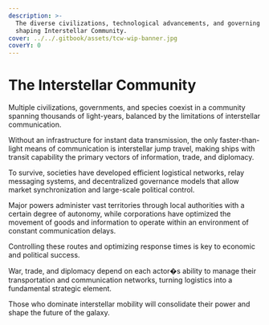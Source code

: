 ```yaml
---
description: >-
  The diverse civilizations, technological advancements, and governing systems
  shaping Interstellar Community.
cover: ../../.gitbook/assets/tcw-wip-banner.jpg
coverY: 0
---
```


# The Interstellar Community

Multiple civilizations, governments, and species coexist in a community spanning thousands of light-years, balanced by the limitations of interstellar communication.

Without an infrastructure for instant data transmission, the only faster-than-light means of communication is interstellar jump travel, making ships with transit capability the primary vectors of information, trade, and diplomacy.

To survive, societies have developed efficient logistical networks, relay messaging systems, and decentralized governance models that allow market synchronization and large-scale political control.

Major powers administer vast territories through local authorities with a certain degree of autonomy, while corporations have optimized the movement of goods and information to operate within an environment of constant communication delays.

Controlling these routes and optimizing response times is key to economic and political success.

War, trade, and diplomacy depend on each actor�s ability to manage their transportation and communication networks, turning logistics into a fundamental strategic element.

Those who dominate interstellar mobility will consolidate their power and shape the future of the galaxy.
